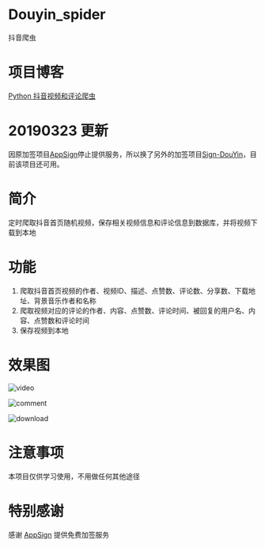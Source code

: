 # Douyin_spider
抖音爬虫

# 项目博客
[Python 抖音视频和评论爬虫][5]

# 20190323 更新
因原加签项目[AppSign][4]停止提供服务，所以换了另外的加签项目[Sign-DouYin][6]，目前该项目还可用。

# 简介
定时爬取抖音首页随机视频，保存相关视频信息和评论信息到数据库，并将视频下载到本地

# 功能

 1. 爬取抖音首页视频的作者、视频ID、描述、点赞数、评论数、分享数、下载地址、背景音乐作者和名称
 2. 爬取视频对应的评论的作者、内容、点赞数、评论时间、被回复的用户名、内容、点赞数和评论时间
 3. 保存视频到本地

# 效果图
![video][1]

![comment][2]

![download][3]

# 注意事项
本项目仅供学习使用，不用做任何其他途径

# 特别感谢
感谢 [AppSign][4] 提供免费加签服务


  [1]: https://github.com/AmazingUU/Douyin_spider/blob/master/imgs/video.png
  [2]: https://github.com/AmazingUU/Douyin_spider/blob/master/imgs/comment.png
  [3]: https://github.com/AmazingUU/Douyin_spider/blob/master/imgs/download.png
  [4]: https://github.com/AppSign/douyin
  [5]:https://blog.csdn.net/AmazingUU/article/details/84947880
  [6]:https://github.com/JokeAI/Sign-DouYin
